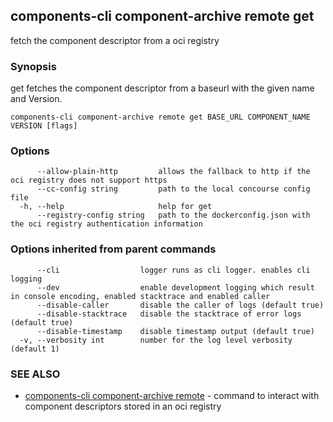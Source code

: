 ## components-cli component-archive remote get

fetch the component descriptor from a oci registry

### Synopsis


get fetches the component descriptor from a baseurl with the given name and Version.


```
components-cli component-archive remote get BASE_URL COMPONENT_NAME VERSION [flags]
```

### Options

```
      --allow-plain-http         allows the fallback to http if the oci registry does not support https
      --cc-config string         path to the local concourse config file
  -h, --help                     help for get
      --registry-config string   path to the dockerconfig.json with the oci registry authentication information
```

### Options inherited from parent commands

```
      --cli                  logger runs as cli logger. enables cli logging
      --dev                  enable development logging which result in console encoding, enabled stacktrace and enabled caller
      --disable-caller       disable the caller of logs (default true)
      --disable-stacktrace   disable the stacktrace of error logs (default true)
      --disable-timestamp    disable timestamp output (default true)
  -v, --verbosity int        number for the log level verbosity (default 1)
```

### SEE ALSO

* [components-cli component-archive remote](components-cli_component-archive_remote.md)	 - command to interact with component descriptors stored in an oci registry

